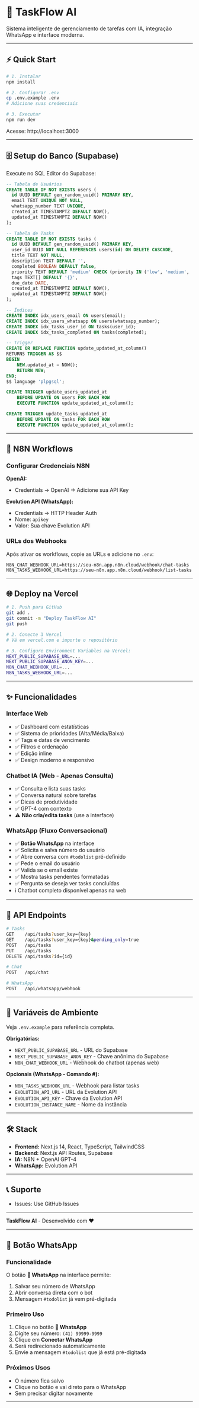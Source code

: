 # 🚀 TaskFlow AI

Sistema inteligente de gerenciamento de tarefas com IA, integração WhatsApp e interface moderna.

---

## ⚡ Quick Start

```bash
# 1. Instalar
npm install

# 2. Configurar .env
cp .env.example .env
# Adicione suas credenciais

# 3. Executar
npm run dev
```

Acesse: http://localhost:3000

---

## 🗄️ Setup do Banco (Supabase)

Execute no SQL Editor do Supabase:

```sql
-- Tabela de Usuários
CREATE TABLE IF NOT EXISTS users (
  id UUID DEFAULT gen_random_uuid() PRIMARY KEY,
  email TEXT UNIQUE NOT NULL,
  whatsapp_number TEXT UNIQUE,
  created_at TIMESTAMPTZ DEFAULT NOW(),
  updated_at TIMESTAMPTZ DEFAULT NOW()
);

-- Tabela de Tasks
CREATE TABLE IF NOT EXISTS tasks (
  id UUID DEFAULT gen_random_uuid() PRIMARY KEY,
  user_id UUID NOT NULL REFERENCES users(id) ON DELETE CASCADE,
  title TEXT NOT NULL,
  description TEXT DEFAULT '',
  completed BOOLEAN DEFAULT false,
  priority TEXT DEFAULT 'medium' CHECK (priority IN ('low', 'medium', 'high')),
  tags TEXT[] DEFAULT '{}',
  due_date DATE,
  created_at TIMESTAMPTZ DEFAULT NOW(),
  updated_at TIMESTAMPTZ DEFAULT NOW()
);

-- Índices
CREATE INDEX idx_users_email ON users(email);
CREATE INDEX idx_users_whatsapp ON users(whatsapp_number);
CREATE INDEX idx_tasks_user_id ON tasks(user_id);
CREATE INDEX idx_tasks_completed ON tasks(completed);

-- Trigger
CREATE OR REPLACE FUNCTION update_updated_at_column()
RETURNS TRIGGER AS $$
BEGIN
    NEW.updated_at = NOW();
    RETURN NEW;
END;
$$ language 'plpgsql';

CREATE TRIGGER update_users_updated_at 
    BEFORE UPDATE ON users FOR EACH ROW 
    EXECUTE FUNCTION update_updated_at_column();

CREATE TRIGGER update_tasks_updated_at 
    BEFORE UPDATE ON tasks FOR EACH ROW 
    EXECUTE FUNCTION update_updated_at_column();
```

---

## 🤖 N8N Workflows

### Configurar Credenciais N8N

**OpenAI:**
- Credentials → OpenAI → Adicione sua API Key

**Evolution API (WhatsApp):**
- Credentials → HTTP Header Auth
- Nome: `apikey`
- Valor: Sua chave Evolution API

### URLs dos Webhooks

Após ativar os workflows, copie as URLs e adicione no `.env`:

```env
N8N_CHAT_WEBHOOK_URL=https://seu-n8n.app.n8n.cloud/webhook/chat-tasks
N8N_TASKS_WEBHOOK_URL=https://seu-n8n.app.n8n.cloud/webhook/list-tasks
```

---

## 🌐 Deploy na Vercel

```bash
# 1. Push para GitHub
git add .
git commit -m "Deploy TaskFlow AI"
git push

# 2. Conecte à Vercel
# Vá em vercel.com e importe o repositório

# 3. Configure Environment Variables na Vercel:
NEXT_PUBLIC_SUPABASE_URL=...
NEXT_PUBLIC_SUPABASE_ANON_KEY=...
N8N_CHAT_WEBHOOK_URL=...
N8N_TASKS_WEBHOOK_URL=...
```

---

## ✨ Funcionalidades

### Interface Web
- ✅ Dashboard com estatísticas
- ✅ Sistema de prioridades (Alta/Média/Baixa)
- ✅ Tags e datas de vencimento
- ✅ Filtros e ordenação
- ✅ Edição inline
- ✅ Design moderno e responsivo

### Chatbot IA (Web - Apenas Consulta)
- ✅ Consulta e lista suas tasks
- ✅ Conversa natural sobre tarefas
- ✅ Dicas de produtividade
- ✅ GPT-4 com contexto
- ⚠️ **Não cria/edita tasks** (use a interface)

### WhatsApp (Fluxo Conversacional)
- ✅ **Botão WhatsApp** na interface
- ✅ Solicita e salva número do usuário
- ✅ Abre conversa com `#todolist` pré-definido
- ✅ Pede o email do usuário
- ✅ Valida se o email existe
- ✅ Mostra tasks pendentes formatadas
- ✅ Pergunta se deseja ver tasks concluídas
- ℹ️ Chatbot completo disponível apenas na web

---

## 📡 API Endpoints

```bash
# Tasks
GET    /api/tasks?user_key={key}
GET    /api/tasks?user_key={key}&pending_only=true
POST   /api/tasks
PUT    /api/tasks
DELETE /api/tasks?id={id}

# Chat
POST   /api/chat

# WhatsApp
POST   /api/whatsapp/webhook
```

---

## 🔐 Variáveis de Ambiente

Veja `.env.example` para referência completa.

**Obrigatórias:**
- `NEXT_PUBLIC_SUPABASE_URL` - URL do Supabase
- `NEXT_PUBLIC_SUPABASE_ANON_KEY` - Chave anônima do Supabase
- `N8N_CHAT_WEBHOOK_URL` - Webhook do chatbot (apenas web)

**Opcionais (WhatsApp - Comando #):**
- `N8N_TASKS_WEBHOOK_URL` - Webhook para listar tasks
- `EVOLUTION_API_URL` - URL da Evolution API
- `EVOLUTION_API_KEY` - Chave da Evolution API
- `EVOLUTION_INSTANCE_NAME` - Nome da instância

---

## 🛠️ Stack

- **Frontend:** Next.js 14, React, TypeScript, TailwindCSS
- **Backend:** Next.js API Routes, Supabase
- **IA:** N8N + OpenAI GPT-4
- **WhatsApp:** Evolution API

---

## 📞 Suporte

- Issues: Use GitHub Issues

---

**TaskFlow AI** - Desenvolvido com ❤️

---

## 💬 Botão WhatsApp

### Funcionalidade

O botão **💬 WhatsApp** na interface permite:
1. Salvar seu número de WhatsApp
2. Abrir conversa direta com o bot
3. Mensagem `#todolist` já vem pré-digitada

### Primeiro Uso

1. Clique no botão **💬 WhatsApp**
2. Digite seu número: `(41) 99999-9999`
3. Clique em **Conectar WhatsApp**
4. Será redirecionado automaticamente
5. Envie a mensagem `#todolist` que já está pré-digitada

### Próximos Usos

- O número fica salvo
- Clique no botão e vai direto para o WhatsApp
- Sem precisar digitar novamente

---

